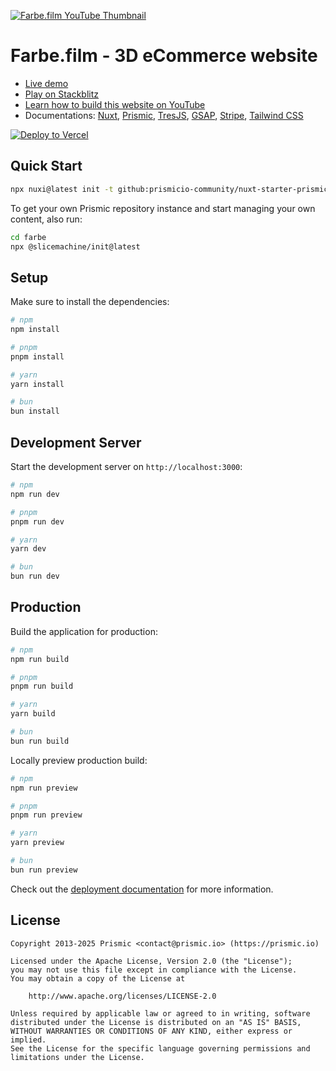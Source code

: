 [![Farbe.film YouTube Thumbnail](https://images.prismic.io/prismic-main/aN0wJJ5xUNkB1XnE_farbe-course.png?auto=format,compress)][course-youtube]

# Farbe.film - 3D eCommerce website

- [Live demo][live-demo]
- [Play on Stackblitz][stackblitz-demo]
- [Learn how to build this website on YouTube][course-youtube]
- Documentations: [Nuxt](https://nuxt.com), [Prismic](https://prismic.io/docs/nuxt), [TresJS](https://docs.tresjs.org), [GSAP](https://gsap.com/docs/v3), [Stripe](https://docs.stripe.com/api?lang=node), [Tailwind CSS](https://tailwindcss.com/docs/styling-with-utility-classes)

[![Deploy to Vercel](https://vercel.com/button)][vercel-deploy]

## Quick Start

```bash [Terminal]
npx nuxi@latest init -t github:prismicio-community/nuxt-starter-prismic-farbe#HEAD farbe
```

To get your own Prismic repository instance and start managing your own content, also run:
```bash [Terminal]
cd farbe
npx @slicemachine/init@latest
```

## Setup

Make sure to install the dependencies:

```bash
# npm
npm install

# pnpm
pnpm install

# yarn
yarn install

# bun
bun install
```

## Development Server

Start the development server on `http://localhost:3000`:

```bash
# npm
npm run dev

# pnpm
pnpm run dev

# yarn
yarn dev

# bun
bun run dev
```

## Production

Build the application for production:

```bash
# npm
npm run build

# pnpm
pnpm run build

# yarn
yarn build

# bun
bun run build
```

Locally preview production build:

```bash
# npm
npm run preview

# pnpm
pnpm run preview

# yarn
yarn preview

# bun
bun run preview
```

Check out the [deployment documentation](https://nuxt.com/docs/getting-started/deployment) for more information.

## License

```
Copyright 2013-2025 Prismic <contact@prismic.io> (https://prismic.io)

Licensed under the Apache License, Version 2.0 (the "License");
you may not use this file except in compliance with the License.
You may obtain a copy of the License at

    http://www.apache.org/licenses/LICENSE-2.0

Unless required by applicable law or agreed to in writing, software
distributed under the License is distributed on an "AS IS" BASIS,
WITHOUT WARRANTIES OR CONDITIONS OF ANY KIND, either express or implied.
See the License for the specific language governing permissions and
limitations under the License.
```

[live-demo]: https://nuxt-starter-prismic-farbe.vercel.app
[stackblitz-demo]: https://stackblitz.com/github/prismicio-community/nuxt-starter-prismic-farbe
[vercel-deploy]: https://vercel.com/new/clone?repository-name=farbe&repository-url=https%3A%2F%2Fgithub.com%2Fprismicio-community%2Fnuxt-starter-prismic-farbe&demo-image=https%3A%2F%2Fimages.prismic.io%2Ffarbe%2FaNF3Sp5xUNkB0-5F_screenshot-fullscreen.jpg&demo-url=https%3A%2F%2Fnuxt-starter-prismic-farbe.vercel.app%2F&demo-title=Nuxt%20Farbe%20%3A%203D%20eCommerce%20Template&demo-description=A%203D%20eCommerce%20website%20template%20powered%20by%20Nuxt%20and%20Prismic.
[course-youtube]: https://www.youtube.com/watch?v=1ryWEqumhYI
